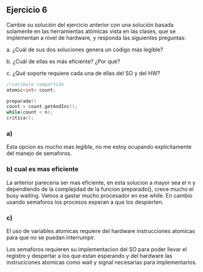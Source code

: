 ## Ejercicio 6
Cambie su solución del ejercicio anterior con una solución basada solamente en las herramientas atómicas vista en las clases, que se implementan a nivel de hardware, y responda las siguientes
preguntas:

a. ¿Cuál de sus dos soluciones genera un código más legible?

b. ¿Cuál de ellas es más eficiente? ¿Por qué?

c. ¿Qué soporte requiere cada una de ellas del SO y del HW?

```c
//varibale compartida
atomic<int> count;
```

```c
preparado()
count = count.getAndInc();
while(count < n);
critica();
```

### a) 
Esta opcion es mucho mas legible, no me estoy ocupando explicitamente del manejo de semaforos.

### b) cual es mas eficiente
La anterior pareceria ser mas eficiente, en esta solucion a mayor sea el n y dependiendo de
la complejidad de la funcion preparado(), crece mucho el busy waiting. 
Vamos a gastar mucho procesador en ese while.
En cambio usando semaforos los procesos esperan a que los despierten.


### c)

El uso de variables atomicas requiere del hardware instrucciones atomicas para que no se puedan interrumpir.

Los semaforos requieren su implementacion del SO para poder llevar el registro y despertar a los que estan esperando 
y del hardware las instrucicones atomicas como wait y signal necesarias para implementarlos.